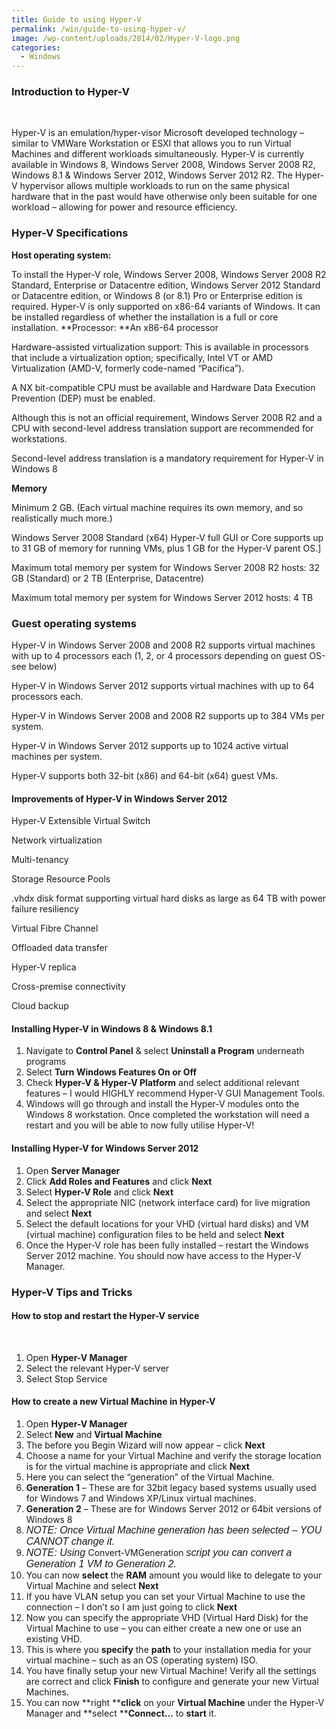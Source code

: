 ```yaml
---
title: Guide to using Hyper-V
permalink: /win/guide-to-using-hyper-v/
image: /wp-content/uploads/2014/02/Hyper-V-logo.png
categories:
  - Windows
---
```

### <span id="Introduction_to_Hyper-V">Introduction to Hyper-V</span>

&nbsp;

Hyper-V is an emulation/hyper-visor Microsoft developed technology – similar to VMWare Workstation or ESXI that allows you to run Virtual Machines and different workloads simultaneously. Hyper-V is currently available in Windows 8, Windows Server 2008, Windows Server 2008 R2, Windows 8.1 & Windows Server 2012, Windows Server 2012 R2. The Hyper-V hypervisor allows multiple workloads to run on the same physical hardware that in the past would have otherwise only been suitable for one workload – allowing for power and resource efficiency.

### <span id="Hyper-V_Specifications">Hyper-V Specifications</span>

**Host operating system:** 

To install the Hyper-V role, Windows Server 2008, Windows Server 2008 R2 Standard, Enterprise or Datacentre edition, Windows Server 2012 Standard or Datacentre edition, or Windows 8 (or 8.1) Pro or Enterprise edition is required. Hyper-V is only supported on x86-64 variants of Windows. It can be installed regardless of whether the installation is a full or core installation. **Processor: **An x86-64 processor

Hardware-assisted virtualization support: This is available in processors that include a virtualization option; specifically, Intel VT or AMD Virtualization (AMD-V, formerly code-named &#8220;Pacifica&#8221;).

A NX bit-compatible CPU must be available and Hardware Data Execution Prevention (DEP) must be enabled.

Although this is not an official requirement, Windows Server 2008 R2 and a CPU with second-level address translation support are recommended for workstations.

Second-level address translation is a mandatory requirement for Hyper-V in Windows 8

**Memory** 

Minimum 2 GB. (Each virtual machine requires its own memory, and so realistically much more.)

Windows Server 2008 Standard (x64) Hyper-V full GUI or Core supports up to 31 GB of memory for running VMs, plus 1 GB for the Hyper-V parent OS.]

Maximum total memory per system for Windows Server 2008 R2 hosts: 32 GB (Standard) or 2 TB (Enterprise, Datacentre)

Maximum total memory per system for Windows Server 2012 hosts: 4 TB

### <span id="Guest_operating_systems"><strong>Guest operating systems </strong></span>

Hyper-V in Windows Server 2008 and 2008 R2 supports virtual machines with up to 4 processors each (1, 2, or 4 processors depending on guest OS-see below)

Hyper-V in Windows Server 2012 supports virtual machines with up to 64 processors each.

Hyper-V in Windows Server 2008 and 2008 R2 supports up to 384 VMs per system.

Hyper-V in Windows Server 2012 supports up to 1024 active virtual machines per system.

Hyper-V supports both 32-bit (x86) and 64-bit (x64) guest VMs.


#### <span id="Improvements_of_Hyper-V_in_Windows_Server_2012">Improvements of Hyper-V in Windows Server 2012</span>


Hyper-V Extensible Virtual Switch

Network virtualization

Multi-tenancy

Storage Resource Pools

.vhdx disk format supporting virtual hard disks as large as 64 TB with power failure resiliency

Virtual Fibre Channel

Offloaded data transfer

Hyper-V replica

Cross-premise connectivity

Cloud backup

#### <span id="Installing_Hyper-V_in_Windows_8_Windows_81">Installing Hyper-V in Windows 8 & Windows 8.1</span>


  1. Navigate to **Control Panel** & select **Uninstall a Program** underneath programs
  2. Select **Turn Windows Features On or Off**
  3. Check **Hyper-V & Hyper-V Platform** and select additional relevant features – I would HIGHLY recommend Hyper-V GUI Management Tools.
  4. Windows will go through and install the Hyper-V modules onto the Windows 8 workstation. Once completed the workstation will need a restart and you will be able to now fully utilise Hyper-V!


#### <span id="Installing_Hyper-V_for_Windows_Server_2012">Installing Hyper-V for Windows Server 2012</span>


  1. Open **Server Manager**
  2. Click **Add Roles and Features** and click **Next**
  3. Select **Hyper-V Role** and click **Next**
  4. Select the appropriate NIC (network interface card) for live migration and select **Next**
  5. Select the default locations for your VHD (virtual hard disks) and VM (virtual machine) configuration files to be held and select **Next**
  6. Once the Hyper-V role has been fully installed – restart the Windows Server 2012 machine. You should now have access to the Hyper-V Manager.


### <span id="Hyper-V_Tips_and_Tricks">Hyper-V Tips and Tricks</span>


#### <span id="How_to_stop_and_restart_the_Hyper-V_service">How to stop and restart the Hyper-V service</span>

&nbsp;

  1. Open **Hyper-V Manager**
  2. Select the relevant Hyper-V server
  3. Select Stop Service

#### <span id="How_to_create_a_new_Virtual_Machine_in_Hyper-V">How to create a new Virtual Machine in Hyper-V</span>

  1. Open **Hyper-V Manager**
  2. Select **New** and **Virtual Machine**
  3. The before you Begin Wizard will now appear – click **Next**
  4. Choose a name for your Virtual Machine and verify the storage location is for the virtual machine is appropriate and click **Next**
  5. Here you can select the &#8220;generation&#8221; of the Virtual Machine.
  6. **Generation 1** – These are for 32bit legacy based systems usually used for Windows 7 and Windows XP/Linux virtual machines.
  7. **Generation 2** – These are for Windows Server 2012 or 64bit versions of Windows 8
  8. <em style="font-family: sans-serif; font-size: medium;">NOTE: Once Virtual Machine generation has been selected – YOU CANNOT change it.</em>
  9. <em style="font-family: sans-serif; font-size: medium;">NOTE: Using </em>Convert-VMGeneration <em style="font-family: sans-serif; font-size: medium;">script you can convert a Generation 1 VM to Generation 2.</em>
 10. You can now **select** the **RAM** amount you would like to delegate to your Virtual Machine and select **Next**
 11. If you have VLAN setup you can set your Virtual Machine to use the connection – I don&#8217;t so I am just going to click **Next**
 12. Now you can specify the appropriate VHD (Virtual Hard Disk) for the Virtual Machine to use – you can either create a new one or use an existing VHD.
 13. This is where you **specify** the **path** to your installation media for your virtual machine – such as an OS (operating system) ISO.
 14. You have finally setup your new Virtual Machine! Verify all the settings are correct and click **Finish** to configure and generate your new Virtual Machines.
 15. You can now **right ****click** on your **Virtual Machine** under the Hyper-V Manager and **select ****Connect…** to **start** it.
